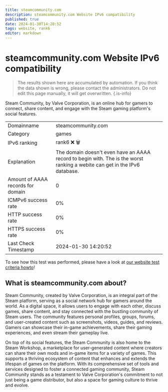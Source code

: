 ```yaml
---
title: steamcommunity.com
description: steamcommunity.com Website IPv6 compatibility
published: true
date: 2024-01-30T14:20:52
tags: website, rank6
editor: markdown
---
```


# steamcommunity.com Website IPv6 compatibility

> The results shown here are accumulated by automation. If you think the data shown is wrong, please contact the administrators. 
> Do not edit this page manually, it will get overwritten.
{.is-info}

Steam Community, by Valve Corporation, is an online hub for gamers to connect, share content, and engage with the Steam gaming platform's social features.


|   |   |
| - | - |
| Domainname | steamcommunity.com
| Category | games |
| IPv6 ranking | rank6 :x: :wastebasket: |
| Explanation | The domain doesn't even have an AAAA record to begin with. The is the worst ranking a webite can get in the IPv6 database. |
| Amount of AAAA records for domain | 0 |
| ICMPv6 success rate | 0%|
| HTTP success rate | 0% |
| HTTPS success rate | 0% |
| Last Check Timestamp | 2024-01-30 14:20:52 |

To see how this test was performed, please have a look at [our website test criteria howto](/howto/testcriteria/website)!


## What is steamcommunity.com about?
Steam Community, created by Valve Corporation, is an integral part of the Steam platform, serving as a social network hub for gamers around the world. As a digital space, it allows users to engage with each other, discuss games, share content, and stay connected with the bustling community of Steam users. The community features personal profiles, groups, forums, and user-created content such as screenshots, videos, guides, and reviews. Gamers can showcase their in-game achievements, share their gaming experiences, and even stream their gameplay live.

On top of its social features, the Steam Community is also home to the Steam Workshop, a marketplace for user-generated content where creators can share their own mods and in-game items for a variety of games. This supports a thriving ecosystem of content that enhances and extends the lifespan of games on the platform. With its comprehensive set of tools and services designed to foster a connected gaming community, Steam Community stands as a testament to Valve Corporation's commitment to not just being a game distributor, but also a space for gaming culture to thrive and evolve.


